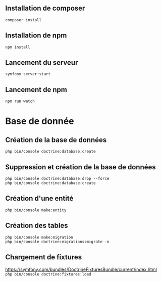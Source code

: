 ## Installation de composer
`composer install`

## Installation de npm 
`npm install`

## Lancement du serveur
`symfony server:start`

## Lancement de npm
`npm run watch`

# Base de donnée

## Création de la base de données
`php bin/console doctrine:database:create`

## Suppression et création de la base de données
`php bin/console doctrine:database:drop --force` \
`php bin/console doctrine:database:create`

## Création d'une entité
`php bin/console make:entity`

## Création des tables
`php bin/console make:migration`\
`php bin/console doctrine:migrations:migrate -n`

## Chargement de fixtures
https://symfony.com/bundles/DoctrineFixturesBundle/current/index.html
`php bin/console doctrine:fixtures:load`